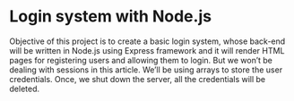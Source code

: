 # Login system with Node.js

Objective of this project is to create a basic login system, whose back-end will be written in Node.js using Express framework and it will render HTML pages for registering users and allowing them to login. But we won’t be dealing with sessions in this article. We’ll be using arrays to store the user credentials. Once, we shut down the server, all the credentials will be deleted.
